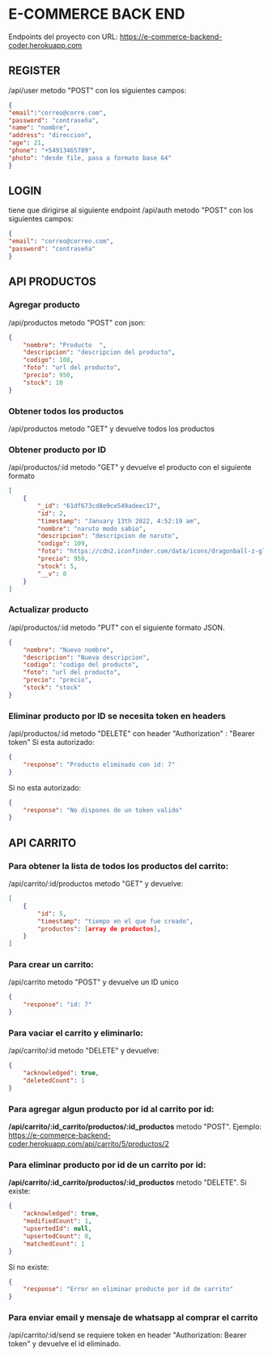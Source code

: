 # E-COMMERCE BACK END
Endpoints del proyecto con URL: https://e-commerce-backend-coder.herokuapp.com
## REGISTER
/api/user  metodo "POST" con los siguientes campos:

```json
{
"email":"correo@corre.com",
"password": "contraseña",
"name": "nombre",
"address": "direccion",
"age": 21,
"phone": "+54913465789",
"photo": "desde file, pasa a formato base 64"
}
```
## LOGIN
tiene que dirigirse al siguiente endpoint /api/auth metodo "POST" con los siguientes campos:
```json
{
"email": "correo@correo.com",
"password": "contraseña"
}
```
## API PRODUCTOS
### Agregar producto
/api/productos metodo "POST" con json:
```json
{
    "nombre": "Producto  ",
    "descripcion": "descripcion del producto",
    "codigo": 108,
    "foto": "url del producto",
    "precio": 950,
    "stock": 10
}
```
### Obtener todos los productos
/api/productos metodo "GET" y devuelve todos los productos

### Obtener producto por ID
/api/productos/:id metodo "GET" y devuelve el producto con el siguiente formato
```json
[
    {
        "_id": "61df673cd8e9ce549adeec17",
        "id": 2,
        "timestamp": "January 13th 2022, 4:52:19 am",
        "nombre": "naruto modo sabio",
        "descripcion": "descripcion de naruto",
        "codigo": 109,
        "foto": "https://cdn2.iconfinder.com/data/icons/dragonball-z-glyph/48/Cartoons__Anime_Dragonball_Artboard_2-128.png",
        "precio": 950,
        "stock": 5,
        "__v": 0
    }
]
```
### Actualizar producto
/api/productos/:id metodo "PUT" con el siguiente formato JSON.
```json
{
    "nombre": "Nuevo nombre",
    "descripcion": "Nueva descripcion",
    "codigo": "codigo del producto",
    "foto": "url del producto",
    "precio": "precio",
    "stock": "stock"
}
```
### Eliminar producto por ID se necesita token en headers
/api/productos/:id metodo "DELETE" con header "Authorization" : "Bearer token"
Si esta autorizado: 
```json
{
    "response": "Producto eliminado con id: 7"
}
```
Si no esta autorizado: 
```json
{
    "response": "No dispones de un token valido"
}

```
## API CARRITO
### Para obtener la lista de todos los productos del carrito:
/api/carrito/:id/productos metodo "GET" y devuelve:
```json
[
    {
        "id": 5,
        "timestamp": "tiempo en el que fue creado",
        "productos": [array de productos],
    }
]
```
### Para crear un carrito:
/api/carrito metodo "POST" y devuelve un ID unico
```json
{
    "response": "id: 7"
}
```
### Para vaciar el carrito y eliminarlo:
/api/carrito/:id metodo "DELETE" y devuelve: 
```json
{
    "acknowledged": true,
    "deletedCount": 1
}
```

### Para agregar algun producto por id al carrito por id:
**/api/carrito/:id_carrito/productos/:id_productos** metodo "POST". 
Ejemplo: https://e-commerce-backend-coder.herokuapp.com/api/carrito/5/productos/2 

### Para eliminar producto por id de un carrito por id: 
**/api/carrito/:id_carrito/productos/:id_productos** metodo "DELETE". 
Si existe: 
```json
{
    "acknowledged": true,
    "modifiedCount": 1,
    "upsertedId": null,
    "upsertedCount": 0,
    "matchedCount": 1
}
```
Si no existe: 
```json
{
    "response": "Error en eliminar producto por id de carrito"
}
```

### Para enviar email y mensaje de whatsapp al comprar el carrito
/api/carrito/:id/send se requiere token en header "Authorization: Bearer token" y devuelve el id eliminado.
